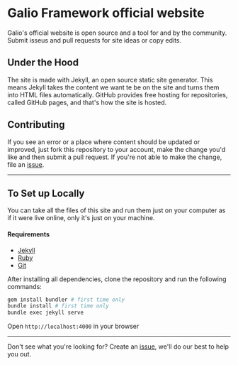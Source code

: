 # Galio Framework official website
Galio's official website is open source and a tool for and by the community. Submit isseus and pull requests for site ideas or copy edits.

## Under the Hood

The site is made with Jekyll, an open source static site generator. This means Jekyll takes the content we want te be on the site and turns them into HTML files automatically. GitHub provides free hosting for repositories, called GitHub pages, and that's how the site is hosted.

## Contributing

If you see an error or a place where content should be updated or improved, just fork this repository to your account, make the change you'd like and then submit a pull request. If you're not able to make the change, file an [issue](https://github.com/galio-org/galio-org.github.io/issues/new).

----

## To Set up Locally

You can take all the files of this site and run them just on your computer as if it were live online, only it's just on your machine.

#### Requirements

* [Jekyll](http://jekyllrb.com/)
* [Ruby](https://www.ruby-lang.org/en/)
* [Git](http://git-scm.com/)

After installing all dependencies, clone the repository and run the following commands:

```bash
gem install bundler # first time only
bundle install # first time only
bundle exec jekyll serve
```
Open `http://localhost:4000` in your browser

----

Don't see what you're looking for? Create an [issue](https://github.com/galio-org/galio-org.github.io/issues/new), we'll do our best to help you out.
